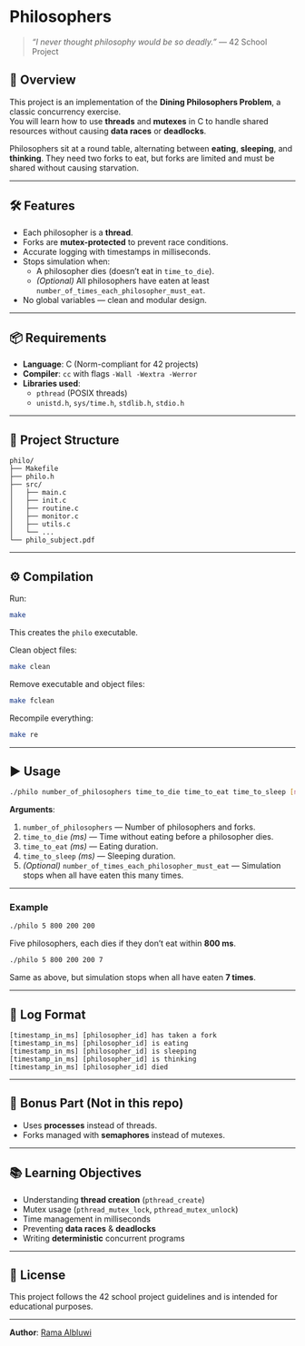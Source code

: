 # Philosophers

> _“I never thought philosophy would be so deadly.”_ — 42 School Project

## 📖 Overview
This project is an implementation of the **Dining Philosophers Problem**, a classic concurrency exercise.  
You will learn how to use **threads** and **mutexes** in C to handle shared resources without causing **data races** or **deadlocks**.

Philosophers sit at a round table, alternating between **eating**, **sleeping**, and **thinking**. They need two forks to eat, but forks are limited and must be shared without causing starvation.

---

## 🛠 Features
- Each philosopher is a **thread**.
- Forks are **mutex-protected** to prevent race conditions.
- Accurate logging with timestamps in milliseconds.
- Stops simulation when:
  - A philosopher dies (doesn’t eat in `time_to_die`).
  - _(Optional)_ All philosophers have eaten at least `number_of_times_each_philosopher_must_eat`.
- No global variables — clean and modular design.

---

## 📦 Requirements
- **Language**: C (Norm-compliant for 42 projects)
- **Compiler**: `cc` with flags `-Wall -Wextra -Werror`
- **Libraries used**:
  - `pthread` (POSIX threads)
  - `unistd.h`, `sys/time.h`, `stdlib.h`, `stdio.h`

---

## 📂 Project Structure
```
philo/
├── Makefile
├── philo.h
├── src/
│   ├── main.c
│   ├── init.c
│   ├── routine.c
│   ├── monitor.c
│   ├── utils.c
│   └── ...
└── philo_subject.pdf
```

---

## ⚙️ Compilation
Run:
```bash
make
```
This creates the `philo` executable.

Clean object files:
```bash
make clean
```

Remove executable and object files:
```bash
make fclean
```

Recompile everything:
```bash
make re
```

---

## ▶️ Usage
```bash
./philo number_of_philosophers time_to_die time_to_eat time_to_sleep [number_of_times_each_philosopher_must_eat]
```

**Arguments**:
1. `number_of_philosophers` — Number of philosophers and forks.
2. `time_to_die` *(ms)* — Time without eating before a philosopher dies.
3. `time_to_eat` *(ms)* — Eating duration.
4. `time_to_sleep` *(ms)* — Sleeping duration.
5. *(Optional)* `number_of_times_each_philosopher_must_eat` — Simulation stops when all have eaten this many times.

---

### Example
```bash
./philo 5 800 200 200
```
Five philosophers, each dies if they don’t eat within **800 ms**.

```bash
./philo 5 800 200 200 7
```
Same as above, but simulation stops when all have eaten **7 times**.

---

## 📜 Log Format
```
[timestamp_in_ms] [philosopher_id] has taken a fork
[timestamp_in_ms] [philosopher_id] is eating
[timestamp_in_ms] [philosopher_id] is sleeping
[timestamp_in_ms] [philosopher_id] is thinking
[timestamp_in_ms] [philosopher_id] died
```

---

## 🚀 Bonus Part (Not in this repo)
- Uses **processes** instead of threads.
- Forks managed with **semaphores** instead of mutexes.

---

## 📚 Learning Objectives
- Understanding **thread creation** (`pthread_create`)
- Mutex usage (`pthread_mutex_lock`, `pthread_mutex_unlock`)
- Time management in milliseconds
- Preventing **data races** & **deadlocks**
- Writing **deterministic** concurrent programs

---

## 📄 License
This project follows the 42 school project guidelines and is intended for educational purposes.

---

**Author**: [Rama Albluwi](https://github.com/ramabluwi)
